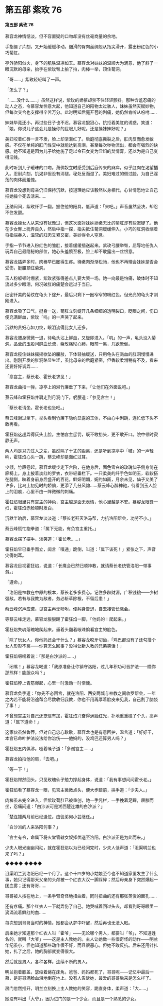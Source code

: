 # 第五部 紫玫 76

#### 第五部 紫玫 76

慕容龙神情恬淡，但不容置疑的口吻却没有丝毫商量的余地。

手指僵了片刻，又开始缓缓移动。细滑的臀肉丝绸般从指尖滑开，露出粉红色的小巧菊肛。

亭外骄阳似火，身下的肌肤温凉如玉。慕容龙对妹妹的温顺大为满意，他了斜了一眼沉默的母亲，抬手在紫玫臀上拍了拍，肉棒一举，顶住菊洞。

「哥……」紫玫轻轻叫了一声。

「怎么了？」

「……没什么……」虽然这样说，紫玫的娇躯却禁不住轻轻颤抖。那种含羞忍痛的动人之态，令慕容龙怜意大起，他知道自己的阳物太过骇人，妹妹虽然天赋妙物，但每次交合也支撑得辛苦万分。此时明知后庭开苞的剧痛，她仍然肯听从吩咐……

妹妹毕竟还小，再过些日子也不迟。慕容龙狠狠心，抗拒着美肛的诱惑，笑道：「娘，你说儿子这会儿是操你的屁眼儿好呢，还是操妹妹好呢？」

美妇咬着红唇一言不发，脸上却渐渐红了。后庭彻底撕裂之后，肛肉反而愈发敏感。不仅在单纯的肛门性交中就能达到高潮，甚至每次秽物流出，都会有强烈的快感。她不知道是因为儿子给她施了足以令石女变为淫妇的焚情膏，还以为是自己变得淫贱。

此时听到儿子暧昧的口吻，萧佛奴立时感受到后庭传来的麻痒，似乎肛肉在渴望插入。忍耐片刻，饥渴非但没有消褪，秘处反而湿了。美妇难过的侧过脸，为自己淫荡的肉体而羞愧。

慕容龙没想到母亲仍旧保持沉默，按道理她应该毅然以身相代，心甘情愿地让自己把她操个死去活来……

正纳闷间，紫玫纤手一翻，握住他的阳具，低声道：「来吧。」声音虽然坚决，却忍不住发颤。

慕容龙操女人从来没有犹豫过，但这次面对妹妹娇嫩无比的菊肛却有些迟疑了。他在少女臀上抚弄良久，然后中指一探，指尖抵住菊洞缓缓伸入。小巧的肛洞收缩着将指端吞入，温软的肛肉又紧又密，美妙得令人窒息。

手指一节节进入粉红色的雏肛，接着缓缓插送起来。紫玫弓腰举臀，屈辱地任仇人玩弄自己最隐秘的部位，她心头羞愤至极，脸上却不敢露出一丝恨意。

慕容龙插弄多时，肉棒早已胀得生疼。待嫩肉渐渐松驰，他也不再理会妹妹是否会受伤，挺腰顶住菊洞。

玉人粉躯顿时绷紧，紫玫紧张得差点儿要大哭一场。她一向最是怕痛，破体时不知流过多少眼泪，何况破肛的痛楚会远过于当日。

细密纤美的菊纹在龟头下绽开，最后只剩下一圈窄窄的粉红色。但光亮的龟头才刚刚进入。

慕容龙吸了口气，挺身一送，菊肛立刻绽开几条细细的透明裂口，眨眼之间，伤口便充满鲜血，紫玫「呜」的一声哭了起来。

沉默的贵妇心如刀绞，眼泪流得比女儿还多。

慕容龙腰身微微一退，待龟头沾上鲜血，又旋即进入。「叽」的一声，龟头没入菊洞。晶莹的玉股间鲜血长流，紫玫痛彻心肺，眼前一黑，几欲晕倒。

慕容龙揽住妹妹摇摇欲坠的腰肢，下体轻抽缓送，只用龟头在溅血的肛洞慢慢进出。刚刚开发的肛洞略显生涩，虽比母亲的后庭紧密，但香软柔滑稍有不及，看来还要好好调弄……

「禀宫主，蔡长老、霍长老求见！」

慕容龙曲指一弹，凉亭上的湘竹廉垂了下来，「让他们在外面说吧。」

蔡云峰和霍狂焰并肩走到月洞门下，躬腰道：「参见宫主！」

「蔡长老请坐。霍长老也坐吧。」

蔡云峰谢过坐下，举头看到竹廉下隐约显露的玉体，不由心中剧跳，连忙低下头不敢再看。

霍狂焰这趟弄得灰头土脸，生怕宫主惩罚，既不敢抬头，更不敢开口。院中顿时寂静无声。

两人均是耳力过人之辈，虽然隔了十丈的距离，还是听到凉亭中「啵」的一声轻响，霍狂焰心头一跳，蔡云峰却是面红过耳。

少倾，竹廉卷起，慕容龙缓步走下台阶，在他身后，面色雪白的玫瑰仙子侧身倚在廊椅上，身上披着淡红的罗衣，衣带轻垂栏下。一只柔美的纤手色如明玉，软软搭在腿侧。映着身前身后盛开的百花，鲜妍明媚，婉约如画，月余未见，仙子又美了许多，比岛上初见时的娇俏，更添了几分风韵……蔡云峰心醉神驰，待看到玉人脸上的泪痕，心里不由一阵微微的刺痛。

霍狂焰眼里只有宫主的神色，宫主越是面无表情，他心里越是不安。慕容龙眼锋一扫，霍狂焰赤脸顿时发白。

沉默半晌后，慕容龙淡淡道：「蔡长老歼灭洛马帮，力抗洛阳帮会，功劳不小。」

蔡云峰慌忙抱拳道：「属下无能，有负宫主重托。」

慕容龙摆了摆手，淡笑道：「霍长老……」

霍狂焰早已垂手而立，闻言「噗通」跪倒，叫道：「属下该死！」紧张之下，声音尖得刺耳。

慕容龙目视霍狂焰，说道：「长鹰会已然归顺神教，就请蔡长老统管洛阳一带事务。」

「遵命。」

「洛阳是神教在中原的根本，蔡长老多多费心。记住多辟财源，广积钱粮——少树强敌。若有与我教为敌者，务必斩草除根，不留后患！」

蔡云峰沉声应诺，见宫主再无吩咐，便躬身告退，自去接管长鹰会。

等蔡云峰走远，慕容龙狠狠踢了霍狂焰一脚，「他妈的！爬起来。」

霍狂焰失魂落魄地爬起来，垂着头翻着眼珠偷看宫主的脸色。

「除了玩女人，你他妈还会干什么？」慕容龙咬牙切齿，「鸡巴都没有了还勾搭个女人形影不离——你算怎么回事？没得让新入教的兄弟笑话！」

霍狂焰嗫嚅着说：「那是白沙派的……」

「闭嘴！」慕容龙喝道：「我原准备让你镇守洛阳，过几年积功可晋护法——瞧你那熊样！能服众吗？」

霍狂焰脖上青筋爆起，心里一时激动一时惭愧。

慕容龙负手道：「你先不必回宫，就在洛阳、西安两城与神教之间收罗帮会，一年之内若不能将沿途帮会尽数收归我教，你也不用再厚着脸皮来见我，自己割了脑袋了事！」

不曾想宫主对自己还宠信有加，霍狂焰兴奋得满脸红光，扑地重重磕了个头，高声道：「属下遵命！」

这家伙虽然鲁莽，但对自己忠心耿耿，慕容龙也是有意回护，温言道：「好好干，本宫已命叶护法设法给你治伤——他妈的，没鸡巴还算男人吗？」

霍狂焰五内俱沸，哑着嗓子道：「多谢宫主……」

慕容龙拍拍他的肩，「去吧。」

「等一下！」

霍狂焰愕然回头，只见玫瑰仙子勉力撑起身体，说道：「我有事想问问霍长老。」

霍狂焰看了慕容龙一眼，见宫主微微点头，便大步踏前，拱手道：「少夫人。」

肉棒虽未完全进入，但紫玫菊肛已被重创，她一手凭栏，一手挽着足踝，屈膝而坐，忍痛问道：「白沙派可是湘西楚连雄的白沙派？」

「楚连雄两月前已经退位，由徒弟何小芸继任。」

「白沙派的人来洛阳何事？」

「宫主有令，命属下将火堂管辖女奴择优送至洛阳。白沙派正是为此而来。」

少夫人眼光幽幽闪动，就在霍狂焰以为已经问完时，少夫人低声道：「沮渠明兰也来了吗？」

◆◆◆◆ ◆◆◆◆

沮渠明兰到洛阳已经一个月了。这个十四岁的小姑娘至今也不知道家里发生了什么事，她只记得那天父亲的头颅被一个红衣大汉一脚踩碎；然后母亲身下突然爆起一团血雾；还有哥哥……

哥哥被人按在地上，一条手臂奇怪地扭曲着，同时扭曲的还有那张英俊的面孔……

还有疼痛。那个红衣人一下就弄伤了自己。她哭喊着回过头去，却看到哥哥眼里一滴滴流着鲜红的血……

每次想到哥哥当时的神情，她都会从梦中吓醒，然后再也无法入眠。

后来她才知道那个红衣人叫「霍爷」——无论哪个男人，都要叫「爷」，不知道姓名的，就叫「大爷」——这是主人教她的。主人让她做一些很奇怪的动作——明兰年纪虽小，但也知道那些动作很不好，而且很恶心。但她不敢反抗。后来还用针扎她，扎了之后，她的胸部就变得很大。

然后就是男人，各种各样，连续不断的男人。

明兰抱着膝盖，瑟缩着蜷在床角。爸爸、妈妈都死了，哥哥呢——记忆中最后一幕，是哥哥满脸血泪地倒在地上。没有人告诉她，最爱的哥哥后来是怎么样了。

房门忽然推开，明兰立刻换上主人教她的笑容，跪直身体，柔声道：「大……」

她没有叫出「大爷」，因为进门的是一个少女，而且是一个熟悉的少女。

